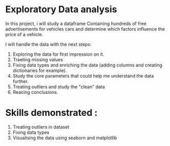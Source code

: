 # Exploratory Data analysis
In this project, i will study a dataframe Containing hundreds of free advertisements for vehicles cars and determine which factors influence the price of a vehicle.

I will handle the data with the next steps:

1. Exploring the data for first impression on it.
2. Traeting missing values
3. Fixing data types and enriching the data (adding columns and creating dictionaries for example).
4. Study the core parameters that could help me understand the data further.
5. Treating outliers and study the "clean" data
6. Reacing conclusions.
 # Skills demonstrated :
 1. Treating outliers in dataset
 2. Fixing data types
 3. Visualising the data using seaborn and matplotlib

